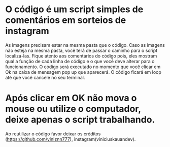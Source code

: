 # O código é um script simples de comentários em sorteios de instagram

As imagens precisam estar na mesma pasta que o código. Caso as imagens não esteja na mesma pasta,
você terá de passar o caminho para o script localiza-las.
Fique atento aos comentários do código pois, eles mostram qual a função de cada linha de código e o que você deve alterar para o funcionamento.
O código será executado no momento que você clicar em Ok na caixa de mensagem pop up que aparecerá.
O código ficará em loop até que você cancele no seu terminal.
# Após clicar em OK não mova o mouse ou utilize o computador, deixe apenas o script trabalhando.

Ao reutilizar o código favor deixar os créditos (https://github.com/viniznn777), instagram(viniciuskauandev).

